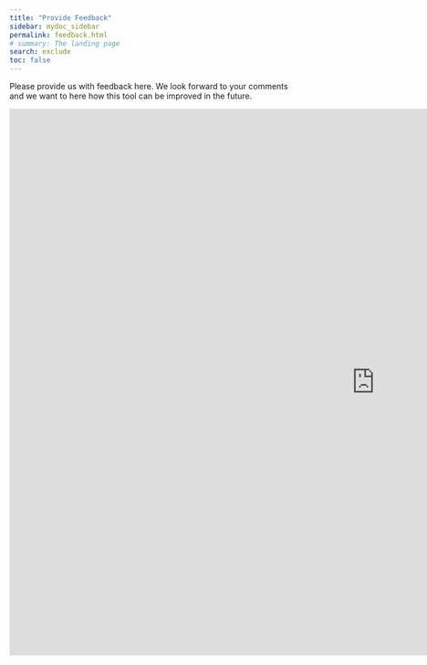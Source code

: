 ```yaml
---
title: "Provide Feedback"
sidebar: mydoc_sidebar
permalink: feedback.html
# summary: The landing page
search: exclude
toc: false
---
```


<p>
Please provide us with feedback here. We look forward to your comments and we want to here how this tool can be improved in the future.
</p>

<iframe src="https://forms.gle/wGwpFssAY8gWH7bx6" width="1280" height="959" frameborder="0" marginheight="0" marginwidth="0">Loading…</iframe>

<script>
    $("#tg-sb-sidebar").toggle();
    $("#tg-sb-content").toggleClass('col-md-9');
    $("#tg-sb-content").toggleClass('col-md-12');
    $("#tg-sb-icon").toggleClass('fa-toggle-on');
    $("#tg-sb-icon").toggleClass('fa-toggle-off');
</script>
